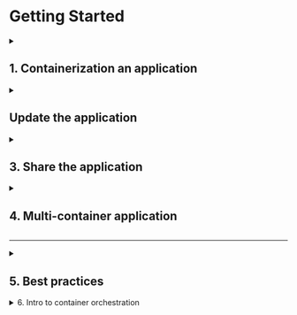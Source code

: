 # Getting Started

<details>
  <summary> <h2> 1. Containerization an application</h2></summary>

This is the schema of source code repo
```
├── getting-started-app/
│ ├── .dockerignore
│ ├── package.json
│ ├── README.md
│ ├── spec/
│ ├── src/
│ └── yarn.lock
```
**Step 1**: create a Dockerfile in repo root directory
```bash
cd /path/to/<getting-started-app>
touch Dockerfile
```
**Step 2**: write Dockerfile (refer to concept) <br>
For Angular
```dockerfile
# Angular Dockerfile
FROM node:14 AS build
WORKDIR /app
COPY ./src ./src
COPY package.json ./
RUN npm install
RUN npm run build --prod

FROM nginx:alpine
COPY --from=build /app/dist/angular-app /usr/share/nginx/html
EXPOSE 80
CMD ["nginx", "-g", "daemon off;"]
```

For Django
```dockerfile
# Django Dockerfile
FROM python:3.11-slim

ENV PYTHONDONTWRITEBYTECODE 1
ENV PYTHONUNBUFFERED 1

WORKDIR /code

COPY requirements.txt /code/
RUN pip install -r requirements.txt

COPY . /code/

CMD ["python", "manage.py", "runserver", "0.0.0.0:8000"]
```

For postgres

```dockerfile
# Use the official PostgreSQL image as the base image
FROM postgres:13

# Set environment variables for the database
ENV POSTGRES_DB=mydatabase
ENV POSTGRES_USER=myuser
ENV POSTGRES_PASSWORD=mypassword

# Copy initialization scripts into the Docker image
COPY init.sql /docker-entrypoint-initdb.d/

# Expose PostgreSQL port
EXPOSE 5432

# The default command to run PostgreSQL
CMD ["postgres"]
```
**Step 3**: Build the image <br>
In the repo root directory run the following command
```bash
 docker build -t getting-started .
```


**Step 4**: Run the image
```bash
 docker run -dp <127.0.0.1:3000:3000> <getting-started>
# -d = detach - runs the container in the background
# -p = publish - create port mapping
# 127.0.0.1:3000:3000 = host port:container
```
</details>


<details>
<summary><h2> Update the application</h2> </summary>

Update in source code need a new container<br>
**DO NOT** start the new container while your old container is still running <br>
    &rarr; The reason is that the old container is already using the host's port 3000 and only one process on the machine (containers included) can listen to a specific port.<br>
**Step 1**: Obtain ID of the container from the list container
```bash
docker ps
```
**Step 2**Stop container
```bash
docker stop <container_name_or_id>
```
**Step 3**: Remove container
```bash
 docker rm <the-container-id>
```
**Step 4**: Build the new image
```bash
docker build -t <getting-started> .
```
**Step 5**: Run the new image
```bash
docker run -dp <127.0.0.1:3000:3000> <getting-start>

```
</details>



<details>
<summary><h2> 3. Share the application</h2> </summary>

**Step 1**: Sign in to Docker Hub 
```bash
docker login -u <your-username>
```
**Step 2**: Tag the image
```bash
docker tag getting-started <your-username>/getting-started
```
**Step 3**
```bash
docker push <your-username>/getting-started:tagname 
# tagname will default to latest if there none
```
</details>


<details>
<summary><h2> 4. Multi-container application </h2> </summary>


**Step 1:** Create the network
```bash
docker network create my_network
```
**Step 2:** Ensure each container has a dockerfile setup
```
my_project/
├── docker-compose.yml
├── service1/
│   └── Dockerfile
└── service2/
    └── Dockerfile
```

**Step 3:** Create a docker-compose.yml File
```yaml
version: '3'
services:
  service1:
    build: ./service1
    networks:
      - <my_network>

  service2:
    build: ./service2
    networks:
      - <my_network>

networks:
  my_network:
    external: true
```
- Front end angular, backend django and postgres db
```yaml 
version: '3.8'

services:
  frontend:
    build:
      context: ./angular-app
      dockerfile: Dockerfile
    ports:
      - '4200:80'
    depends_on:
      - backend

  backend:
    build:
      context: ./django-app
      dockerfile: Dockerfile
    ports:
      - '8000:8000'
    environment:
      - DATABASE_URL=postgres://user:password@postgres:5432/dbname
    depends_on:
      - postgres

  postgres:
    image: postgres:13
    ports:
      - '5432:5432'
    environment:
      POSTGRES_USER: user
      POSTGRES_PASSWORD: password
      POSTGRES_DB: dbname
    volumes:
      - postgres_data:/var/lib/postgresql/data

volumes:
  postgres_data:
```
Accessing the Applications
- Frontend (Angular): Open your browser and go to http://localhost:4200.
- Backend (Django): The Django API will be available at http://localhost:8000.

**Step 4:** Build and Run the Multi-Container Setup
```bash
docker-compose up --build
```
**Step 5:** Verify the Network
```bash
docker network inspect <my_network>
```
Accessing the Applications
- Frontend (Angular): Open your browser and go to http://localhost:4200.
- Backend (Django): The Django API will be available at http://localhost:8000.
</details>

***

<details>
<summary><h2> 5. Best practices</h2></summary>

- Use `docker-compose up --build` to build and start the containers.
- Use `docker-compose down` to stop and remove the containers.
- Use `docker-compose exec` to run a command inside a container.
- Use `docker-compose logs` to view the logs of the containers.
- Use `docker-compose ps` to view the status of the containers.

</details>



<details>
<summary><href="#6-intro-to-container-orchestration"> 6. Intro to container orchestration</summary>

- Docker compose is only ideal for local development and simple deployments with a single compose.yml
- For more complex deployments, use container orchestration tools like Kubernetes, Docker Swarm, or Apache Mesos
    &rarr; Multiple YAML files (Deployment, Service, ConfigMap, etc.)

<img src="./assets/dockervskubernetes.png" alt= "Docker vs Kubernetes>

Some popular container orchestration tools are:
- Docker Swarm
- Kubernetes
- Nomad
- Apache Mesos
- Docker Compose
- Rancher
- Red Hat OpenShift
- Google Kubernetes Engine (GKE)
- Amazon Elastic Container Service for Kubernetes (EKS)
- Azure Kubernetes Service (AKS)
- IBM Cloud Kubernetes Service (IKS)
- Pivotal Container Service (PKS)
- VMware Tanzu Kubernetes Grid (TKG)
- OpenShift Container Platform (OCP)
- Red Hat OpenShift Container Platform (ROCP)
- Amazon Elastic Container Service (ECS)
# Ask Puja <3
